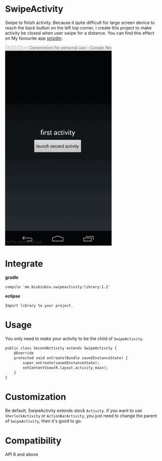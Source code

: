 SwipeActivity
=============

Swipe to finish activity. Because it quite difficult for large screen device to reach the back button on the left top corner, 
i create this project to make activity be closed when user swipe for a distance. You can find this effect on My favourite app [smzdm](https://play.google.com/store/apps/details?id=com.smzdm.client.android).

![](./slide2.gif)

Integrate
=========

**gradle**

    compile 'me.biubiubiu.swipeactivity:library:1.2'
    
**eclipse**

    Import library to your project.

Usage
=============
You only need to make your activity to be the child of `SwipeActivity`.
  
    public class SecondActivity extends SwipeActivity {
        @Override
        protected void onCreate(Bundle savedInstanceState) {
            super.onCreate(savedInstanceState);
            setContentView(R.layout.activity_main);
        }
    }
Customization
=============

Be default, SwipeActivity extends stock `Activity`. if you want to use `SherlockActivity` or `ActionBarActivity`, you just need to change the parent of `SwipeActivity`, then it's good to go.

Compatibility
============

API 8 and above
